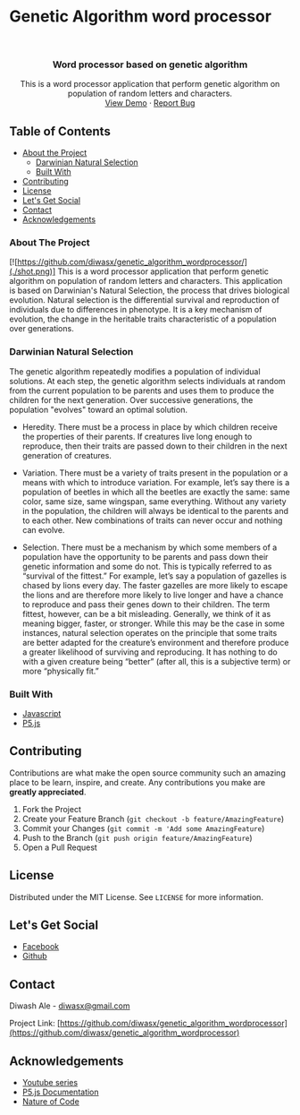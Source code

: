 # Genetic Algorithm word processor
<br />
  <h3 align="center">Word processor based on genetic algorithm</h3>

  <p align="center">
    This is a word processor application that perform genetic algorithm on population of random letters and characters.
    <br />
    <a target="_blank" href="https://diwasx.github.io/genetic_algorithm_wordprocessor">View Demo</a>
    ·
    <a href="https://github.com/diwasx/genetic_algorithm_wordprocessor/issues">Report Bug</a>
  </p>
</p>



<!-- TABLE OF CONTENTS -->
## Table of Contents

* [About the Project](#about-the-project)
  * [Darwinian Natural Selection](#darwinian-natural-selection)
  * [Built With](#built-with)
* [Contributing](#contributing)
* [License](#license)
* [Let's Get Social](#lets-get-social)
* [Contact](#contact)
* [Acknowledgements](#acknowledgements)



<!-- ABOUT THE PROJECT -->
### About The Project

[![https://github.com/diwasx/genetic_algorithm_wordprocessor/](./shot.png)]
This is a word processor application that perform genetic algorithm on population of random letters and characters. This application is based on Darwinian's Natural Selection, the process that drives biological evolution. Natural selection is the differential survival and reproduction of individuals due to differences in phenotype. It is a key mechanism of evolution, the change in the heritable traits characteristic of a population over generations. 

### Darwinian Natural Selection
The genetic algorithm repeatedly modifies a population of individual solutions. At each step, the genetic algorithm selects individuals at random from the current population to be parents and uses them to produce the children for the next generation. Over successive generations, the population "evolves" toward an optimal solution. 


* Heredity. There must be a process in place by which children receive the properties of their parents. If creatures live long enough to reproduce, then their traits are passed down to their children in the next generation of creatures.

* Variation. There must be a variety of traits present in the population or a means with which to introduce variation. For example, let’s say there is a population of beetles in which all the beetles are exactly the same: same color, same size, same wingspan, same everything. Without any variety in the population, the children will always be identical to the parents and to each other. New combinations of traits can never occur and nothing can evolve.

* Selection. There must be a mechanism by which some members of a population have the opportunity to be parents and pass down their genetic information and some do not. This is typically referred to as “survival of the fittest.” For example, let’s say a population of gazelles is chased by lions every day. The faster gazelles are more likely to escape the lions and are therefore more likely to live longer and have a chance to reproduce and pass their genes down to their children. The term fittest, however, can be a bit misleading. Generally, we think of it as meaning bigger, faster, or stronger. While this may be the case in some instances, natural selection operates on the principle that some traits are better adapted for the creature’s environment and therefore produce a greater likelihood of surviving and reproducing. It has nothing to do with a given creature being “better” (after all, this is a subjective term) or more “physically fit.” 

### Built With

* [Javascript](https://www.javascript.com/)
* [P5.js](https://p5js.org/)


<!-- CONTRIBUTING -->
## Contributing

Contributions are what make the open source community such an amazing place to be learn, inspire, and create. Any contributions you make are **greatly appreciated**.

1. Fork the Project
2. Create your Feature Branch (`git checkout -b feature/AmazingFeature`)
3. Commit your Changes (`git commit -m 'Add some AmazingFeature`)
4. Push to the Branch (`git push origin feature/AmazingFeature`)
5. Open a Pull Request



<!-- LICENSE -->
## License

Distributed under the MIT License. See `LICENSE` for more information.



<!-- LET'S GET SOCIAL -->
## Let's Get Social

* [Facebook](https://facebook.com/diwas.ale)
* [Github](https://github.com/diwasx)


<!-- CONTACT -->
## Contact

Diwash Ale - diwasx@gmail.com

Project Link: [https://github.com/diwasx/genetic_algorithm_wordprocessor](https://github.com/diwasx/genetic_algorithm_wordprocessor)


<!-- ACKNOWLEDGEMENTS -->
## Acknowledgements
* [Youtube series](https://www.youtube.com/playlist?list=PLRqwX-V7Uu6bw4n02JP28QDuUdNi3EXxJ)
* [P5.js Documentation](https://p5js.org/get-started/)
* [Nature of Code](https://natureofcode.com/book/chapter-9-the-evolution-of-code/)
